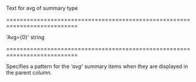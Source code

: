 <!--**
/*-------------------------------------------
    Auto-generated file. Do not modify.
-------------------------------------------

**-->
<!--d-->Text for avg of summary type<!--/d-->
===========================================================================
<!--default-->'Avg={0}'<!--/default-->
<!--type-->string<!--/type-->
===========================================================================

<!--shortDescription-->
Specifies a pattern for the *'avg'* summary items when they are displayed in the parent column.
<!--/shortDescription-->

<!--fullDescription-->

<!--/fullDescription-->